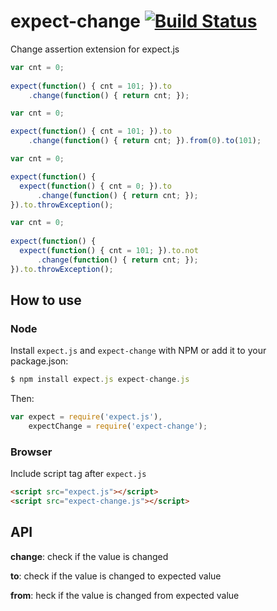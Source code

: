 # expect-change [![Build Status](https://travis-ci.org/p-baleine/expect-change.png?branch=master)](https://travis-ci.org/p-baleine/expect-change)

Change assertion extension for expect.js

```javascript
var cnt = 0;
    
expect(function() { cnt = 101; }).to
    .change(function() { return cnt; });

var cnt = 0;

expect(function() { cnt = 101; }).to
    .change(function() { return cnt; }).from(0).to(101);

var cnt = 0;

expect(function() {    
  expect(function() { cnt = 0; }).to
      .change(function() { return cnt; });
}).to.throwException();

var cnt = 0;
    
expect(function() {
  expect(function() { cnt = 101; }).to.not
      .change(function() { return cnt; });
}).to.throwException();
```

## How to use

### Node

Install `expect.js` and `expect-change` with NPM or add it to your package.json:

```js
$ npm install expect.js expect-change.js
```

Then:

```js
var expect = require('expect.js'),
    expectChange = require('expect-change');
```

### Browser

Include script tag after `expect.js`

```html
<script src="expect.js"></script>
<script src="expect-change.js"></script>
```

## API

**change**: check if the value is changed

**to**: check if the value is changed to expected value

**from**: heck if the value is changed from expected value

